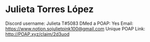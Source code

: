 # Julieta Torres López

Discord username: Julieta T#5083
DMed a POAP: Yes
Email: https://www.notion.sojulietpink100@gmail.com
Unique POAP Link: http://POAP.xyz/claim/2d3uod